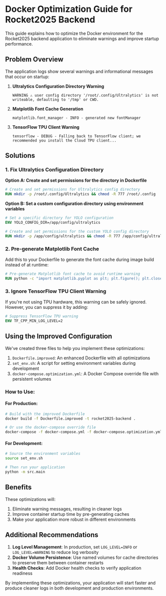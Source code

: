 # Docker Optimization Guide for Rocket2025 Backend

This guide explains how to optimize the Docker environment for the Rocket2025 backend application to eliminate warnings and improve startup performance.

## Problem Overview

The application logs show several warnings and informational messages that occur on startup:

1. **Ultralytics Configuration Directory Warning**
   ```
   WARNING ⚠️ user config directory '/root/.config/Ultralytics' is not writeable, defaulting to '/tmp' or CWD.
   ```

2. **Matplotlib Font Cache Generation**
   ```
   matplotlib.font_manager - INFO - generated new fontManager
   ```

3. **TensorFlow TPU Client Warning**
   ```
   tensorflow - DEBUG - Falling back to TensorFlow client; we recommended you install the Cloud TPU client...
   ```

## Solutions

### 1. Fix Ultralytics Configuration Directory

**Option A: Create and set permissions for the directory in Dockerfile**

```dockerfile
# Create and set permissions for Ultralytics config directory
RUN mkdir -p /root/.config/Ultralytics && chmod -R 777 /root/.config
```

**Option B: Set a custom configuration directory using environment variables**

```dockerfile
# Set a specific directory for YOLO configuration
ENV YOLO_CONFIG_DIR=/app/config/ultralytics

# Create and set permissions for the custom YOLO config directory
RUN mkdir -p /app/config/ultralytics && chmod -R 777 /app/config/ultralytics
```

### 2. Pre-generate Matplotlib Font Cache

Add this to your Dockerfile to generate the font cache during image build instead of at runtime:

```dockerfile
# Pre-generate Matplotlib font cache to avoid runtime warning
RUN python -c "import matplotlib.pyplot as plt; plt.figure(); plt.close()"
```

### 3. Ignore TensorFlow TPU Client Warning

If you're not using TPU hardware, this warning can be safely ignored. However, you can suppress it by adding:

```dockerfile
# Suppress TensorFlow TPU warning
ENV TF_CPP_MIN_LOG_LEVEL=2
```

## Using the Improved Configuration

We've created three files to help you implement these optimizations:

1. `Dockerfile.improved`: An enhanced Dockerfile with all optimizations
2. `set_env.sh`: A script for setting environment variables during development
3. `docker-compose.optimization.yml`: A Docker Compose override file with persistent volumes

### How to Use:

#### For Production:

```bash
# Build with the improved Dockerfile
docker build -f Dockerfile.improved -t rocket2025-backend .

# Or use the docker-compose override file
docker-compose -f docker-compose.yml -f docker-compose.optimization.yml up -d
```

#### For Development:

```bash
# Source the environment variables
source set_env.sh

# Then run your application
python -m src.main
```

## Benefits

These optimizations will:

1. Eliminate warning messages, resulting in cleaner logs
2. Improve container startup time by pre-generating caches
3. Make your application more robust in different environments

## Additional Recommendations

1. **Log Level Management**: In production, set `LOG_LEVEL=INFO` or `LOG_LEVEL=WARNING` to reduce log verbosity
2. **Docker Volume Persistence**: Use named volumes for cache directories to preserve them between container restarts
3. **Health Checks**: Add Docker health checks to verify application readiness

By implementing these optimizations, your application will start faster and produce cleaner logs in both development and production environments.
